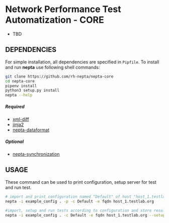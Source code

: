 Network Performance Test Automatization - CORE
===========================
* TBD


DEPENDENCIES
------------
For simple installation, all dependencies are specified in `Pipfile`. To 
install and run **nepta** use following shell commands:

```bash
git clone https://github.com/rh-nepta/nepta-core
cd nepta-core
pipenv install
python3 setup.py install
nepta --help
```
##### Required
* [xml-diff](https://pypi.org/project/xmldiff/)
* [jinja2](https://pypi.org/project/Jinja2/)
* [nepta-dataformat](https://github.com/rh-nepta/nepta-dataformat)

##### Optional
* [nepta-synchronization](https://github.com/rh-nepta/nepta-synchronization)



USAGE
-----
These command can be used to print configuration, setup server for test and run test.
```bash
# import and print configuration named "Default" of host "host_1.testlab.org"
nepta -i example_config . -p -c Default -e fqdn host_1.testlab.org

#import, setup and run tests according to configuration and store results in the end of test 
nepta -i example_config . -c Default -e fqdn host_1.testlab.org --setup --prepare --execute --store --store-logs
```
